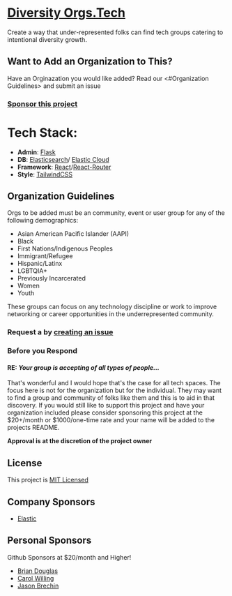# [Diversity Orgs.Tech](https://diversityorgs.tech)

Create a way that under-represented folks can find tech groups catering to intentional diversity growth.

## Want to Add an Organization to This?
Have an Orginazation you would like added? Read our <#Organization Guidelines> and submit an issue

### [Sponsor this project](https://github.com/sponsors/kjaymiller)

# Tech Stack:
- **Admin**: [Flask](https://flask.palletsprojects.com/en/2.0.x/)
- **DB**: [Elasticsearch](https://www.elastic.co)/ [Elastic Cloud](elastic.co/cloud)
- **Framework**: [React](https://reactjs.org)/[React-Router](https://reactrouter.com)
- **Style**: [TailwindCSS](https://tailwindcss.com)

## Organization Guidelines
Orgs to be added must be an community, event or user group for any of the following demographics: 

- Asian American Pacific Islander (AAPI)
- Black
- First Nations/Indigenous Peoples
- Immigrant/Refugee
- Hispanic/Latinx
- LGBTQIA+
- Previously Incarcerated
- Women
- Youth

These groups can focus on any technology discipline or work to improve networking or career opportunities in the underrepresented community.

### Request a by [creating an issue](https://github.com/kjaymiller/diversity-orgs-tech/issues/new?assignees=&labels=site&template=request-new-organization.md&title=)
### Before you Respond
#### RE: _Your group is accepting of all types of people..._
That's wonderful and I would hope that's the case for all tech spaces. The focus here is not for the organization but for the individual. They may want to find a group and community of folks like them and this is to aid in that discovery. If you would still like to support this project and have your organization included please consider sponsoring this project at the $20+/month or $1000/one-time rate and your name will be added to the projects README.

**Approval is at the discretion of the project owner**

## License
This project is [MIT Licensed](/LICENSE.txt)

## Company Sponsors
- [Elastic](Elastic.co)
 
## Personal Sponsors
Github Sponsors at $20/month and Higher!
- [Brian Douglas](https://github.com/bdougieyo)
- [Carol Willing](https://github.com/carolwilling)
- [Jason Brechin](https://github.com/brechin)
